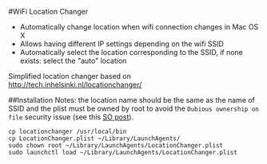 #WiFi Location Changer
* Automatically change location when wifi connection changes in Mac OS X
* Allows having different IP settings depending on the wifi SSID
* Automatically select the location corresponding to the SSID, if none
  exists: select the "auto" location

Simplified location changer based on http://tech.inhelsinki.nl/locationchanger/

##Installation
Notes: the location name should be the same as the name of SSID and the plist must be owned by root to avoid the `Dubious ownership on file` security issue (see this [SO post][so]).

    cp locationchanger /usr/local/bin
    cp LocationChanger.plist ~/Library/LaunchAgents/
    sudo chown root ~/Library/LaunchAgents/LocationChanger.plist
    sudo launchctl load ~/Library/LaunchAgents/LocationChanger.plist

[so]: https://apple.stackexchange.com/questions/3250/why-am-i-getting-a-dubious-ownership-of-file-error-when-launch-agent-runs-my
